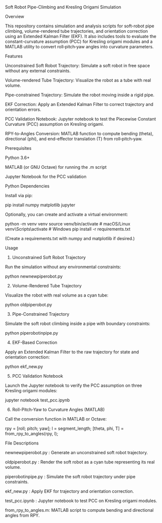 Soft Robot Pipe-Climbing and Kresling Origami Simulation

Overview

This repository contains simulation and analysis scripts for soft-robot pipe climbing, volume-rendered tube trajectories, and orientation correction using an Extended Kalman Filter (EKF). It also includes tools to evaluate the constant-curvature assumption (PCC) for Kresling origami modules and a MATLAB utility to convert roll‑pitch‑yaw angles into curvature parameters.

Features

Unconstrained Soft Robot Trajectory: Simulate a soft robot in free space without any external constraints.

Volume-rendered Tube Trajectory: Visualize the robot as a tube with real volume.

Pipe-constrained Trajectory: Simulate the robot moving inside a rigid pipe.

EKF Correction: Apply an Extended Kalman Filter to correct trajectory and orientation errors.

PCC Validation Notebook: Jupyter notebook to test the Piecewise Constant Curvature (PCC) assumption on Kresling origami.

RPY-to-Angles Conversion: MATLAB function to compute bending (theta), directional (phi), and end-effector translation (T) from roll‑pitch‑yaw.

Prerequisites

Python 3.6+

MATLAB (or GNU Octave) for running the .m script

Jupyter Notebook for the PCC validation

Python Dependencies

Install via pip:

pip install numpy matplotlib jupyter

Optionally, you can create and activate a virtual environment:

python -m venv venv
source venv/bin/activate    # macOS/Linux
venv\Scripts\activate     # Windows
pip install -r requirements.txt

(Create a requirements.txt with numpy and matplotlib if desired.)

Usage

1. Unconstrained Soft Robot Trajectory

Run the simulation without any environmental constraints:

python newnewpiperobot.py

2. Volume-Rendered Tube Trajectory

Visualize the robot with real volume as a cyan tube:

python oldpiperobot.py

3. Pipe-Constrained Trajectory

Simulate the soft robot climbing inside a pipe with boundary constraints:

python piperobotinpipe.py

4. EKF-Based Correction

Apply an Extended Kalman Filter to the raw trajectory for state and orientation correction:

python ekf_new.py

5. PCC Validation Notebook

Launch the Jupyter notebook to verify the PCC assumption on three Kresling origami modules:

jupyter notebook test_pcc.ipynb

6. Roll-Pitch-Yaw to Curvature Angles (MATLAB)

Call the conversion function in MATLAB or Octave:

rpy = [roll; pitch; yaw];
l = segment_length;
[theta, phi, T] = from_rpy_to_angles(rpy, l);

File Descriptions

newnewpiperobot.py  : Generate an unconstrained soft robot trajectory.

oldpiperobot.py     : Render the soft robot as a cyan tube representing its real volume.

piperobotinpipe.py  : Simulate the soft robot trajectory under pipe constraints.

ekf_new.py          : Apply EKF for trajectory and orientation correction.

test_pcc.ipynb      : Jupyter notebook to test PCC on Kresling origami modules.

from_rpy_to_angles.m: MATLAB script to compute bending and directional angles from RPY.
